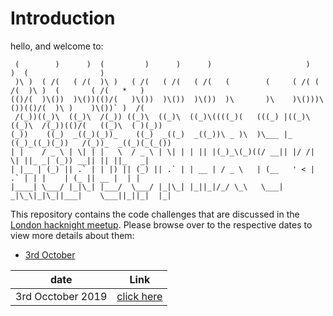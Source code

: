 Introduction
=============

hello, and welcome to:

```
 (        )      )  (         )      )      )                     )    )  (                )          
 )\ )  ( /(   ( /(  )\ )   ( /(   ( /(   ( /(   (        (     ( /( ( /(  )\ )  (       ( /(   *   )  
(()/(  )\())  )\())(()/(   )\())  )\())  )\())  )\       )\    )\()))\())(()/(  )\ )    )\())` )  /(  
 /(_))((_)\  ((_)\  /(_)) ((_)\  ((_)\  ((_)\((((_)(   (((_) |((_)\((_)\  /(_))(()/(   ((_)\  ( )(_)) 
(_))    ((_)  _((_)(_))_    ((_)  _((_)  _((_))\ _ )\  )\___ |_ ((_)_((_)(_))   /(_))_  _((_)(_(_())  
| |    / _ \ | \| | |   \  / _ \ | \| | | || |(_)_\(_)((/ __|| |/ /| \| ||_ _| (_)) __|| || ||_   _|  
| |__ | (_) || .` | | |) || (_) || .` | | __ | / _ \   | (__   ' < | .` | | |    | (_ || __ |  | |    
|____| \___/ |_|\_| |___/  \___/ |_|\_| |_||_|/_/ \_\   \___| _|\_\|_|\_||___|    \___||_||_|  |_|    
```


This repository contains the code challenges that are discussed in the [London hacknight meetup](https://www.meetup.com/West-London-Hack-Night/). Please browse over to the respective dates to view more details about them:

- [3rd October](oct-3.md)

| date                |     Link                             |
| ------------------- | ------------------------------------ |
|  3rd Occtober 2019  | [click here](oct-3.md)               |




